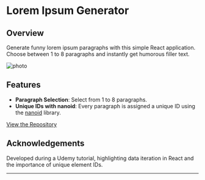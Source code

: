 # Lorem Ipsum Generator

## Overview

Generate funny lorem ipsum paragraphs with this simple React application. Choose between 1 to 8 paragraphs and instantly get humorous filler text.

![photo](https://github.com/Litalhag/lorem-ipsum-generator/assets/130139673/590bb520-de06-4e21-b74b-3c9ba40b0783)

## Features

- **Paragraph Selection**: Select from 1 to 8 paragraphs.
- **Unique IDs with nanoid**: Every paragraph is assigned a unique ID using the [nanoid](https://www.npmjs.com/package/nanoid) library.

[View the Repository](https://github.com/Litalhag/lorem-ipsum-generator)

## Acknowledgements

Developed during a Udemy tutorial, highlighting data iteration in React and the importance of unique element IDs.

---
